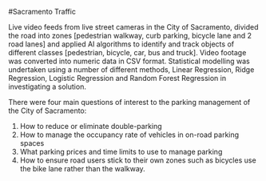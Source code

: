 #Sacramento Traffic

Live video feeds from live street cameras in the City of Sacramento, divided the road into zones [pedestrian walkway, curb parking, bicycle lane and 2 road lanes] and applied AI algorithms to identify and track objects of different classes [pedestrian, bicycle, car, bus and truck]. Video footage was converted into numeric data in CSV format. Statistical modelling was undertaken using a number of different methods, Linear Regression, Ridge Regression, Logistic Regression and Random Forest Regression in investigating a solution. 

There were four main questions of interest to the parking management of the City of Sacramento:
1.	How to reduce or eliminate double-parking
2.	How to manage the occupancy rate of vehicles in on-road parking spaces
3.	What parking prices and time limits to use to manage parking
4.	How to ensure road users stick to their own zones such as bicycles use the bike lane rather than the walkway.

